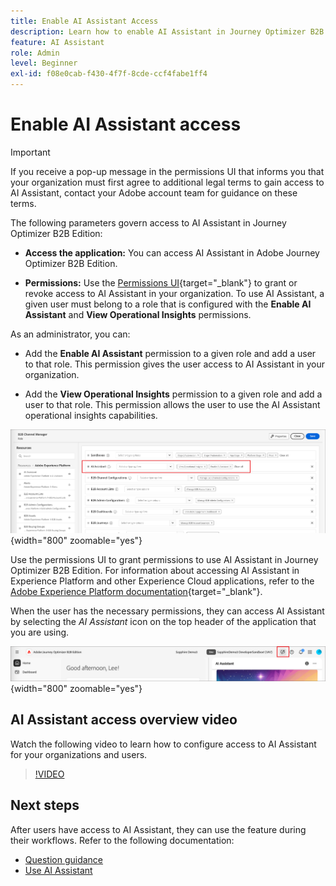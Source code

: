 ```yaml
---
title: Enable AI Assistant Access
description: Learn how to enable AI Assistant in Journey Optimizer B2B Edition.
feature: AI Assistant
role: Admin
level: Beginner
exl-id: f08e0cab-f430-4f7f-8cde-ccf4fabe1ff4
---
```

# Enable AI Assistant access
  
>[!IMPORTANT]
>
>If you receive a pop-up message in the permissions UI that informs you that your organization must first agree to additional legal terms to gain access to AI Assistant, contact your Adobe account team for guidance on these terms. 

The following parameters govern access to AI Assistant in Journey Optimizer B2B Edition:

* **Access the application:** You can access AI Assistant in Adobe Journey Optimizer B2B Edition.

* **Permissions:** Use the [Permissions UI](https://experienceleague.adobe.com/en/docs/experience-platform/access-control/abac/permissions-ui/permissions){target="_blank"} to grant or revoke access to AI Assistant in your organization. To use AI Assistant, a given user must belong to a role that is configured with the **Enable AI Assistant** and **View Operational Insights** permissions.

As an administrator, you can:
 
* Add the **Enable AI Assistant** permission to a given role and add a user to that role. This permission gives the user access to AI Assistant in your organization.

* Add the **View Operational Insights** permission to a given role and add a user to that role. This permission allows the user to use the AI Assistant operational insights capabilities.

![Assign AI Assistant permissions](./assets/ai-assistant-permissions.png){width="800" zoomable="yes"}

Use the permissions UI to grant permissions to use AI Assistant in Journey Optimizer B2B Edition. For information about accessing AI Assistant in Experience Platform and other Experience Cloud applications, refer to the [Adobe Experience Platform documentation](https://experienceleague.adobe.com/en/docs/experience-platform/ai-assistant/access){target="_blank"}.

When the user has the necessary permissions, they can access AI Assistant by selecting the _AI Assistant_ icon on the top header of the application that you are using.

![AI Assistant icon in the application header](./assets/ai-assistant-icon-header.png){width="800" zoomable="yes"}

## AI Assistant access overview video

Watch the following video to learn how to configure access to AI Assistant for your organizations and users.

>[!VIDEO](https://video.tv.adobe.com/v/3436470/?learn=on)

## Next steps

After users have access to AI Assistant, they can use the feature during their workflows. Refer to the following documentation:

* [Question guidance](./question-guidance.md)
* [Use AI Assistant](./use-ai-assistant.md)
